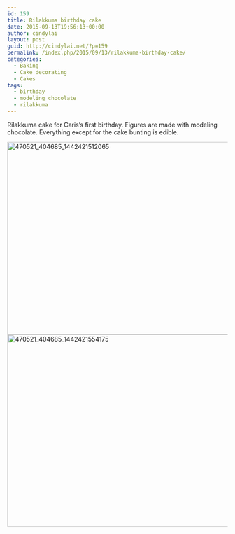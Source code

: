 ```yaml
---
id: 159
title: Rilakkuma birthday cake
date: 2015-09-13T19:56:13+00:00
author: cindylai
layout: post
guid: http://cindylai.net/?p=159
permalink: /index.php/2015/09/13/rilakkuma-birthday-cake/
categories:
  - Baking
  - Cake decorating
  - Cakes
tags:
  - birthday
  - modeling chocolate
  - rilakkuma
---
```

Rilakkuma cake for Caris&#8217;s first birthday. Figures are made with modeling chocolate. Everything except for the cake bunting is edible.

<img class="aligncenter wp-image-72 size-large" src="http://cindylai.net/wp-content/uploads/2015/12/470521_404685_1442421512065-1024x683.jpg" alt="470521_404685_1442421512065" width="660" height="440" srcset="http://cindylai.net/wp-content/uploads/2015/12/470521_404685_1442421512065-1024x683.jpg 1024w, http://cindylai.net/wp-content/uploads/2015/12/470521_404685_1442421512065-300x200.jpg 300w" sizes="(max-width: 660px) 100vw, 660px" />

<img class="wp-image-73 size-large" src="http://cindylai.net/wp-content/uploads/2015/12/470521_404685_1442421554175-1024x683.jpg" alt="470521_404685_1442421554175" width="660" height="440" srcset="http://cindylai.net/wp-content/uploads/2015/12/470521_404685_1442421554175-1024x683.jpg 1024w, http://cindylai.net/wp-content/uploads/2015/12/470521_404685_1442421554175-300x200.jpg 300w" sizes="(max-width: 660px) 100vw, 660px" />